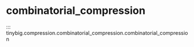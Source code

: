 # combinatorial_compression

::: tinybig.compression.combinatorial_compression.combinatorial_compression